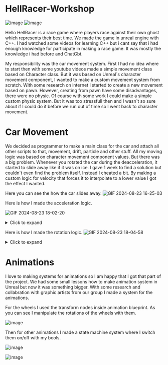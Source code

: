 # HellRacer-Workshop
![image](https://github.com/user-attachments/assets/0bdfd15f-4b56-423c-9e26-44cf783dde0b)
![image](https://github.com/user-attachments/assets/aab07311-232d-4e1e-8d6f-233f7d766c89)


Hello HellRacer is a race game where players race against their own ghost which represents their best time. 
We made the game in unreal engine with C++. I had watched some videos for learning C++ but i cant say that i had enough knowledge for participate in making a race game. It was mostly the knowledge i had before and ChatGbt.

My responsibility was the car movement system. First I had no idea where to start then with some youtube videos made a simple movement class based on Character class. But it was based on Unreal´s character movement component, I wanted to make a custom movement system from scratch. With some research on internet I started to create a new movement based on pawn. However, creating from pawn have some disadvantages, there were no physic. Of course with some work I could make a simple custom physic system. But it was too stressfull then and I wasn´t so sure about if I could do it before we run out of time so I went back to character movement. 

# Car Movement

We decided as programmer to make a main class for the car and attach all other scripts to that, movement, drift, particle and other stuff. All my moving logic was based on character movement component values. But there was a big problem. Whenever you rotated the car during the deacceleration, it started to slide away like if it was on ice. I gave 1 week to find a solution but couldn´t even find the problem itself. Instead I cheated a bit. By making a custom logic for velocity that forces it to interpolate to a lower value I got the effect I wanted. 


Here you can see the how the car slides away.
![GIF 2024-08-23 16-25-03](https://github.com/user-attachments/assets/98a1d669-53b8-40a6-ba4c-83dad8001524)

Here is how I made the acceleration logic.

![GIF 2024-08-23 18-02-20](https://github.com/user-attachments/assets/6b56f62c-9ff1-4313-acb9-f0f95c1dd90c)

<details>
  <summary>Click to expand</summary>
  
```csharp
void UCarMovementComponent::AccelerateMovement(float InputValue, bool bCanApplyAcceleration)
{

      // this is the variable I use later in main class to set the input movement
	CurrentAccelerationForInput = FMath::Lerp(CurrentAccelerationForInput, 1, AccelerateUpSpeed);

	isRotatingSmooth = true;

	CharacterMovementComponent->MaxAcceleration = SetMaxAcceleration;
	CharacterMovementComponent->BrakingFrictionFactor = BrakeFriction;
	CharacterMovementComponent->MaxWalkSpeed = CurrentTopSpeed;

	if (AccelerationFromCharacter > SetMaxAcceleration)
	{
		AccelerationFromCharacter = SetMaxAcceleration;
	}

	if (bCanApplyAcceleration)
	{
		AccelerationFromCharacter += InputValue * AccelerationSpeed * GetWorld()->GetDeltaSeconds();
	}
	else
	{
		AccelerationFromCharacter -= InputValue * AccelerationSpeed * GetWorld()->GetDeltaSeconds();
	}

        CharacterMovementComponent->MaxAcceleration = AccelerationFromCharacter;
}
```
</details>

Here is how I made the rotation logic.
![GIF 2024-08-23 18-04-58](https://github.com/user-attachments/assets/5403b64c-4d62-4d5d-9db0-bef5fc87b011)

<details>
  <summary>Click to expand</summary>
  
```csharp

void UCarMovementComponent::RotateMovement(float InputValue, AActor* WorldMesh)
{
	float AlphaRotationSpeedLow = 0.05;
	float AlphaRotationSpeedHigh = 0.01;
	float DefaultWorldRotateSpeed = 100;

	bIsRotating = true;
	FVector CurrentVelocity = CharacterMovementComponent->Velocity;
	CharacterMovementComponent->MaxAcceleration = SetMaxAcceleration;


	MyActorRotation = WorldMesh->GetActorRotation();
	float MyWorldRotationYaw = MyActorRotation.Yaw + InputValue * WorldRotateSpeed * GetWorld()->GetDeltaSeconds();
	MyActorRotation.Yaw = MyWorldRotationYaw;
	WorldMesh->SetActorRotation(FRotator(0, MyWorldRotationYaw, 0));


	if (!bIsAccelerating && bIsRotatingSmooth)
	{
		FVector Deceleration = CurrentVelocity.GetSafeNormal() * deAccelerationSpeedDuringRotation * GetWorld()->GetDeltaSeconds();
		FVector NewVelocity = CurrentVelocity - Deceleration;
		CharacterMovementComponent->Velocity = NewVelocity;
	}
	if (CurrentSpeed <= 0) { return; }

	if (bIsRotatingSmooth && !HasLaunched)
	{
		if (CurrentVelocity.Length() <= MinimumSpeedToRotateInNormalSpeed && bIsDrifting == false)
		{
			WorldRotateAlpha += AlphaRotationSpeedLow * GetWorld()->GetDeltaSeconds();
			WorldRotateSpeed = FMath::Lerp(WorldRotateSpeed, SetWorldRotationLowSpeed, WorldRotateAlpha);
		}

		if (CurrentVelocity.Length() > MinimumSpeedToRotateInNormalSpeed && bIsDrifting == false)
		{
			WorldRotateAlpha += AlphaRotationSpeedHigh * GetWorld()->GetDeltaSeconds();
			WorldRotateSpeed = FMath::Lerp(WorldRotateSpeed, SetWorldRotationHighSpeed, WorldRotateAlpha);
		}
	}
	else
	{
		WorldRotateSpeed = DefaultWorldRotateSpeed;
	}
}
```
</details>

# Animations

I love to making systems for animations so I am happy that I got that part of the project. We had some small lessons how to make animation system in Unreal but now it was something bigger. With some research and collabration with graphic artists from our group I made a system for the animations. 

For the wheels I used the transform nodes inside animation blueprint. As you can see I manipulate the rotations of the wheels with them. 

![image](https://github.com/user-attachments/assets/ede39612-c085-4694-a1e2-1f57fac1ed9f)


Then for other animations I made a state machine system where I switch them on/off with my bools.

![image](https://github.com/user-attachments/assets/98a39e88-4e9c-4345-90d9-9dc111b8e859)


![image](https://github.com/user-attachments/assets/0145ffaf-3924-46a9-a2b6-5a0fd5dae9d7)
